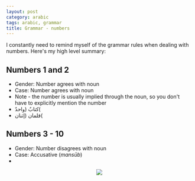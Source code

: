 ```yaml
---
layout: post
category: arabic
tags: arabic, grammar
title: Grammar - numbers
--- 
```


I constantly need to remind myself of the grammar rules when dealing with numbers. Here's my high level summary:

## Numbers 1 and 2
- Gender: Number agrees with noun
- Case: Number agrees with noun
- Note - the number is usually implied through the noun, so you don't have to explicitly mention the number
- كتابٌ (واحدٌ(
- قلمان (إثنان(

## Numbers 3 - 10
- Gender: Number disagrees with noun
- Case: Accusative (*mansūb*)
- 

<center> <img src = "{{baseurl}}/assets/img/posts/arabic/far.jpg">
</center>

